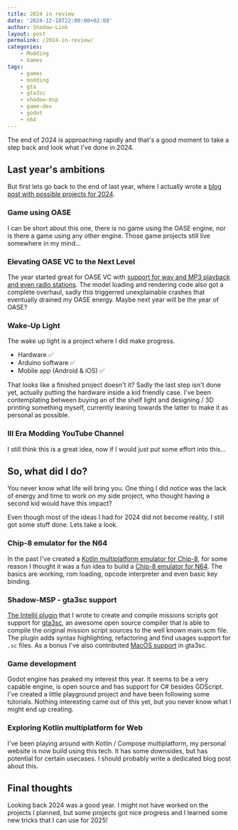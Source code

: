 ```yaml
---
title: 2024 in review
date: '2024-12-18T22:00:00+02:00'
author: Shadow-Link
layout: post
permalink: /2024-in-review/
categories:
    - Modding
    - Games
tags:
    - games
    - modding
    - gta
    - gta3sc
    - shadow-msp
    - game-dev
    - godot
    - n64
---
```

The end of 2024 is approaching rapidly and that's a good moment to take a step back and look what I've done in 2024.

## Last year's ambitions

But first lets go back to the end of last year, where I actually wrote a [blog post with possible projects for 2024](https://www.shadow-link.nl/2024/).

### Game using OASE

I can be short about this one, there is no game using the OASE engine, nor is there a game using any other engine. Those game projects still live somewhere in my mind...

### Elevating OASE VC to the Next Level

The year started great for OASE VC with [support for wav and MP3 playback and even radio stations](https://www.shadow-link.nl/we-are-on-the-air/). The model loading and rendering code also got a complete overhaul, sadly this triggerred unexplainable crashes that eventually drained my OASE energy. Maybe next year will be the year of OASE?

### Wake-Up Light

The wake up light is a project where I did make progress. 
- Hardware ✅
- Arduino software ✅
- Mobile app (Android & iOS) ✅

That looks like a finished project doesn't it? Sadly the last step isn't done yet, actually putting the hardware inside a kid friendly case. I've been contemplating between buying an of the shelf light and designing / 3D printing something myself, currently leaning towards the latter to make it as personal as possible.

### III Era Modding YouTube Channel

I still think this is a great idea, now if I would just put some effort into this...

## So, what did I do?

You never know what life will bring you. One thing I did notice was the lack of energy and time to work on my side project, who thought having a second kid would have this impact?

Even though most of the ideas I had for 2024 did not become reality, I still got some stuff done. Lets take a look.

### Chip-8 emulator for the N64

In the past I've created a [Kotlin multiplatform emulator for Chip-8](https://github.com/KilianSteenman/KEmulation), for some reason I thought it was a fun idea to build a [Chip-8 emulator for N64](https://github.com/KilianSteenman/Chip8-N64). The basics are working, rom loading, opcode interpreter and even basic key binding.

### Shadow-MSP - gta3sc support

[The Intellij plugin](https://github.com/KilianSteenman/Shadow-MSP) that I wrote to create and compile missions scripts got support for [gta3sc](https://github.com/thelink2012/gta3sc), an awesome open source compiler that is able to compile the original mission script sources to the well known main.scm file. The plugin adds syntax highlighting, refactoring and find usages support for `.sc` files. As a bonus I've also contributed [MacOS support](https://github.com/thelink2012/gta3sc/pull/132) in gta3sc.

### Game development

Godot engine has peaked my interest this year. It seems to be a very capable engine, is open source and has support for C# besides GDScript. I've created a little playground project and have been following some tutorials. Nothing interesting came out of this yet, but you never know what I might end up creating.

### Exploring Kotlin multiplatform for Web

I've been playing around with Kotlin / Compose multiplatform, my personal website is now build using this tech. It has some downsides, but has potential for certain usecases. I should probably write a dedicated blog post about this.

## Final thoughts

Looking back 2024 was a good year. I might not have worked on the projects I planned, but some projects got nice progress and I learned some new tricks that I can use for 2025!